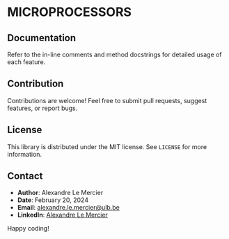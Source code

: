 # MICROPROCESSORS

## Documentation
Refer to the in-line comments and method docstrings for detailed usage of each feature.

## Contribution
Contributions are welcome! Feel free to submit pull requests, suggest features, or report bugs.

## License
This library is distributed under the MIT license. See `LICENSE` for more information.

## Contact
- **Author**: Alexandre Le Mercier
- **Date**: February 20, 2024
- **Email**: [alexandre.le.mercier@ulb.be](mailto:alexandre.le.mercier@ulb.be)
- **LinkedIn**: [Alexandre Le Mercier](https://www.linkedin.com/in/alexandre-le-mercier-7b5594283/details/experience/)

Happy coding!